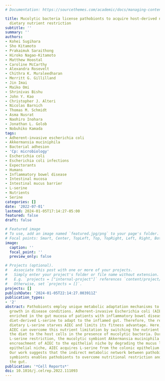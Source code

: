 ```yaml
---
# Documentation: https://sourcethemes.com/academic/docs/managing-content/

title: Mucolytic bacteria license pathobionts to acquire host-derived nutrients during
  dietary nutrient restriction
subtitle: ''
summary: ''
authors:
- Kohei Sugihara
- Sho Kitamoto
- Prakaimuk Saraithong
- Hiroko Nagao-Kitamoto
- Matthew Hoostal
- Caroline McCarthy
- Alexandra Rosevelt
- Chithra K. Muraleedharan
- Merritt G. Gillilland
- Jin Imai
- Maiko Omi
- Shrinivas Bishu
- John Y. Kao
- Christopher J. Alteri
- Nicolas Barnich
- Thomas M. Schmidt
- Asma Nusrat
- Naohiro Inohara
- Jonathan L. Golob
- Nobuhiko Kamada
tags:
- Adherent-invasive escherichia coli
- Akkermansia muciniphila
- Bacterial adhesion
- 'Cp: microbiology'
- Escherichia coli
- Escherichia coli infections
- Expectorants
- Humans
- Inflammatory bowel disease
- Intestinal mucosa
- Intestinal mucus barrier
- L-serine
- Nutrients
- Serine
categories: []
date: '2022-07-01'
lastmod: 2024-01-05T17:14:27-05:00
featured: false
draft: false

# Featured image
# To use, add an image named `featured.jpg/png` to your page's folder.
# Focal points: Smart, Center, TopLeft, Top, TopRight, Left, Right, BottomLeft, Bottom, BottomRight.
image:
  caption: ''
  focal_point: ''
  preview_only: false

# Projects (optional).
#   Associate this post with one or more of your projects.
#   Simply enter your project's folder or file name without extension.
#   E.g. `projects = ["internal-project"]` references `content/project/deep-learning/index.md`.
#   Otherwise, set `projects = []`.
projects: []
publishDate: '2024-01-05T22:14:27.003911Z'
publication_types:
- '2'
abstract: Pathobionts employ unique metabolic adaptation mechanisms to maximize their
  growth in disease conditions. Adherent-invasive Escherichia coli (AIEC), a pathobiont
  enriched in the gut mucosa of patients with inflammatory bowel disease (IBD), utilizes
  diet-derived L-serine to adapt to the inflamed gut. Therefore, the restriction of
  dietary L-serine starves AIEC and limits its fitness advantage. Here, we find that
  AIEC can overcome this nutrient limitation by switching the nutrient source from
  the diet to the host cells in the presence of mucolytic bacteria. During diet-derived
  L-serine restriction, the mucolytic symbiont Akkermansia muciniphila promotes the
  encroachment of AIEC to the epithelial niche by degrading the mucus layer. In the
  epithelial niche, AIEC acquires L-serine from the colonic epithelium and thus proliferates.
  Our work suggests that the indirect metabolic network between pathobionts and commensal
  symbionts enables pathobionts to overcome nutritional restriction and thrive in
  the gut.
publication: '*Cell Reports*'
doi: 10.1016/j.celrep.2022.111093
---
```

